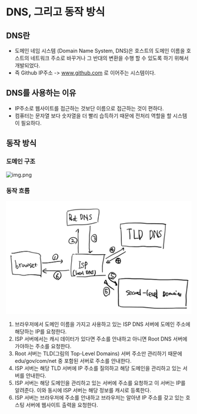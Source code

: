 # DNS, 그리고 동작 방식

## DNS란
- 도메인 네임 시스템 (Domain Name System, DNS)은 호스트의 도메인 이름을 호스트의 네트워크 주소로 바꾸거나 그 반대의 변환을 수행 할 수 있도록 하기 위해서 개발되었다.
- 즉 Github IP주소 -> www.github.com 로 이어주는 시스템이다.

## DNS를 사용하는 이유
- IP주소로 웹사이트를 접근하는 것보단 이름으로 접근하는 것이 편하다.
- 컴퓨터는 문자열 보다 숫자열을 더 빨리 습득하기 때문에 전처리 역할을 할 시스템이 필요하다.

## 동작 방식
### 도메인 구조
![img.png](https://raventools.com/marketing-glossary/wp-content/uploads/2016/02/1354-2.jpg) 

### 동작 흐름
![img.png](./assets/img.png)
1. 브라우저에서 도메인 이름을 가지고 사용하고 있는 ISP DNS 서버에 도메인 주소에 해당하는 IP를 요청한다.
2. ISP 서버에서는 캐시 데이터가 있다면 주소를 안내하고 아니면 Root DNS 서버에 가야하는 주소를 요청한다.
3. Root 서버는 TLD(그림의 Top-Level Domains) 서버 주소만 관리하기 때문에 edu/gov/com/net 중 포함된 서버로 주소를 안내한다.
4. ISP 서버는 해당 TLD 서버에 IP 주소를 질의하고 해당 도메인을 관리하고 있는 서버를 안내한다.
5. ISP 서버는 해당 도메인을 관리하고 있는 서버에 주소를 요청하고 이 서버는 IP를 알려준다. 이와 동시에 ISP 서버는 해당 정보를 캐시로 등록한다.
6. ISP 서버는 브라우저에 주소를 안내하고 브라우저는 알아낸 IP 주소를 갖고 있는 호스팅 서버에 웹사이트 출력을 요청한다.
